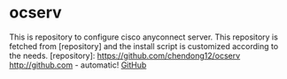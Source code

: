 # ocserv
This is repository to configure cisco anyconnect server. This repository is fetched from [repository] and the install script is customized according to the needs.
[repository]: https://github.com/chendong12/ocserv
http://github.com - automatic!
[GitHub](http://github.com)
